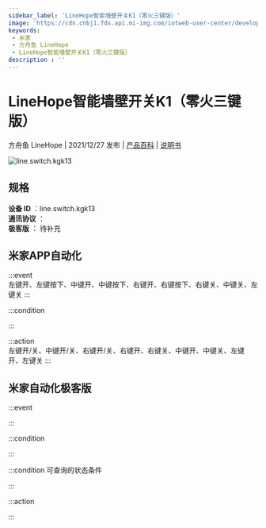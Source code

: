 ```yaml
---
sidebar_label: 'LineHope智能墙壁开关K1（零火三键版）'
image: 'https://cdn.cnbj1.fds.api.mi-img.com/iotweb-user-center/developer_1679067620631R1GtFVCi.png?GalaxyAccessKeyId=AKVGLQWBOVIRQ3XLEW&Expires=9223372036854775807&Signature=4NgfzIdVRHNh4c9zZVvrL00cAeY='
keywords: 
 - 米家
 - 方舟鱼 LineHope
 - LineHope智能墙壁开关K1（零火三键版）
description : ''
---
```

# LineHope智能墙壁开关K1（零火三键版）

方舟鱼 LineHope | 2021/12/27 发布 | [产品百科](https://home.mi.com/webapp/content/baike/product/index.html?model=line.switch.kgk13/) | [说明书](https://home.mi.com/views/introduction.html?model=line.switch.kgk13&region=cn)

![line.switch.kgk13](https://cdn.cnbj1.fds.api.mi-img.com/iotweb-user-center/developer_1679067620631R1GtFVCi.png?GalaxyAccessKeyId=AKVGLQWBOVIRQ3XLEW&Expires=9223372036854775807&Signature=4NgfzIdVRHNh4c9zZVvrL00cAeY=)

## 规格  
> 
**设备 ID** ：line.switch.kgk13  
**通讯协议** ：  
**极客版**  ： 待补充 


## 米家APP自动化  

:::event  
左键开、左键按下、中键开、中键按下、右键开、右键按下、右键关、中键关、左键关
:::

:::condition  

:::

:::action   
左键开/关、中键开/关、右键开/关、右键开、右键关、中键开、中键关、左键开、左键关
:::

## 米家自动化极客版  

:::event  

:::

:::condition  

:::

:::condition 可查询的状态条件  

:::

:::action  

:::

        
